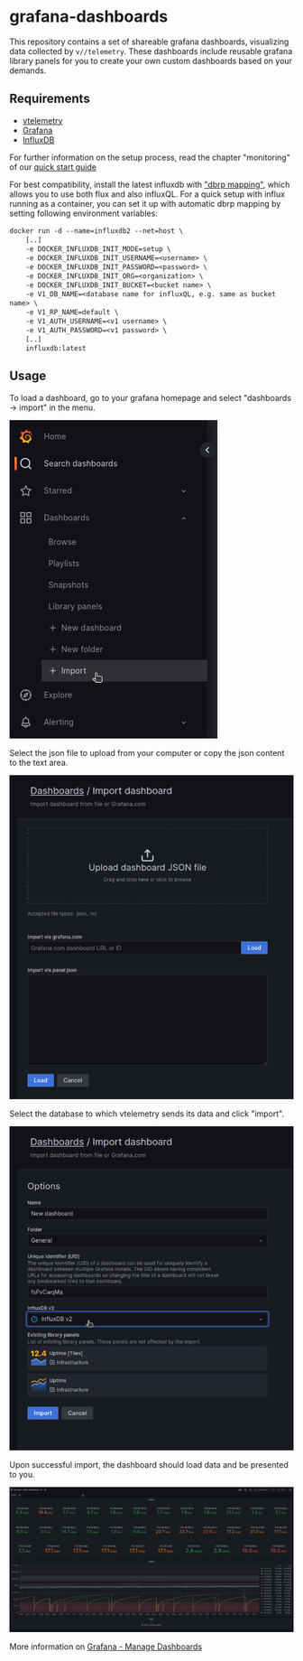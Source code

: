 # grafana-dashboards

This repository contains a set of shareable grafana dashboards, visualizing data collected by `v//telemetry`. 
These dashboards include reusable grafana library panels for you to create your own custom dashboards based on your demands.

## Requirements

- [vtelemetry](https://hub.docker.com/r/arkonatechnologies/vtelemetry2)
- [Grafana](https://grafana.com/grafana/download)
- [InfluxDB](https://docs.influxdata.com/influxdb/v2.6/install/)

For further information on the setup process, read the chapter "monitoring" of our [quick start guide](https://www.dropbox.com/home/Public%20Downloads/VM/Guides/QuickStartGuide?preview=Quick_Start_Guide.pdf)

For best compatibility, install the latest influxdb with ["dbrp mapping"](https://docs.influxdata.com/influxdb/cloud/query-data/influxql/dbrp/), which allows you to use both flux and also influxQL.
For a quick setup with influx running as a container, you can set it up with automatic dbrp mapping by setting following environment variables:

```
docker run -d --name=influxdb2 --net=host \
    [..]
    -e DOCKER_INFLUXDB_INIT_MODE=setup \
    -e DOCKER_INFLUXDB_INIT_USERNAME=<username> \
    -e DOCKER_INFLUXDB_INIT_PASSWORD=<password> \
    -e DOCKER_INFLUXDB_INIT_ORG=<organization> \
    -e DOCKER_INFLUXDB_INIT_BUCKET=<bucket name> \
    -e V1_DB_NAME=<database name for influxQL, e.g. same as bucket name> \
    -e V1_RP_NAME=default \
    -e V1_AUTH_USERNAME=<v1 username> \
    -e V1_AUTH_PASSWORD=<v1 password> \
    [..]
    influxdb:latest
```

## Usage

To load a dashboard, go to your grafana homepage and select "dashboards -> import" in the menu.

![](./doc/import_db_1.png)

Select the json file to upload from your computer or copy the json content to the text area.

![](./doc/import_db_2.png)

Select the database to which vtelemetry sends its data and click "import".

![](./doc/import_db_3.png)

Upon successful import, the dashboard should load data and be presented to you.

![](./doc/import_db_4.png)

More information on [Grafana - Manage Dashboards](https://grafana.com/docs/grafana/latest/dashboards/manage-dashboards/)
